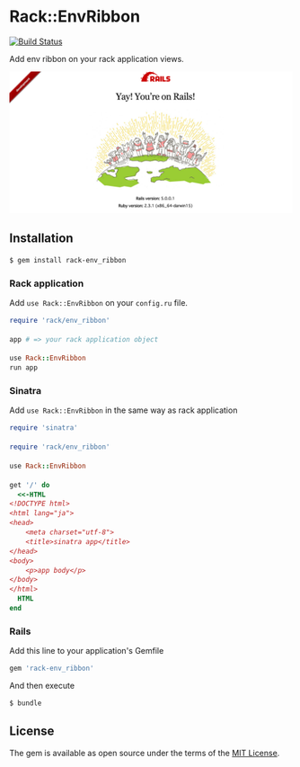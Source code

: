 # Rack::EnvRibbon

[![Build Status](https://travis-ci.org/iguchi1124/rack-env_ribbon.svg?branch=master)](https://travis-ci.org/iguchi1124/rack-env_ribbon)

Add env ribbon on your rack application views.

![](screen_shot.png)

## Installation

```sh
$ gem install rack-env_ribbon
```

### Rack application

Add `use Rack::EnvRibbon` on your `config.ru` file.

```rb
require 'rack/env_ribbon'

app # => your rack application object

use Rack::EnvRibbon
run app
```

### Sinatra

Add `use Rack::EnvRibbon` in the same way as rack application

```rb
require 'sinatra'

require 'rack/env_ribbon'

use Rack::EnvRibbon

get '/' do
  <<-HTML
<!DOCTYPE html>
<html lang="ja">
<head>
    <meta charset="utf-8">
    <title>sinatra app</title>
</head>
<body>
    <p>app body</p>
</body>
</html>
  HTML
end
```

### Rails

Add this line to your application's Gemfile

```ruby
gem 'rack-env_ribbon'
```

And then execute

```bash
$ bundle
```

## License
The gem is available as open source under the terms of the [MIT License](http://opensource.org/licenses/MIT).
